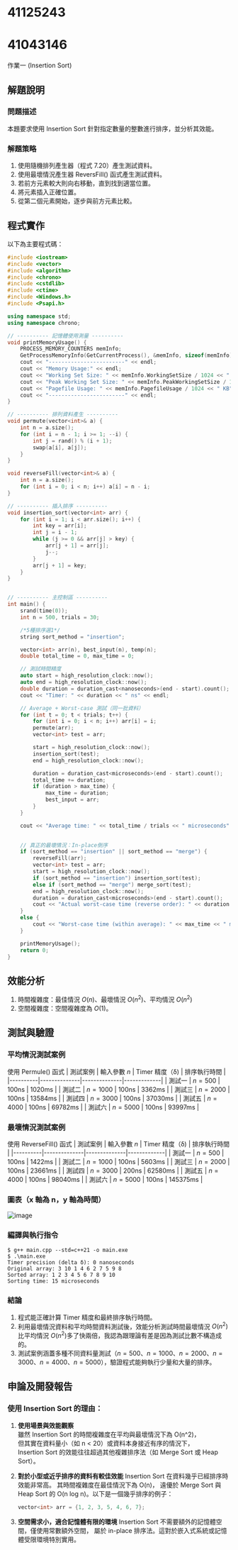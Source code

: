 # 41125243 
# 41043146

作業一 (Insertion Sort)

## 解題說明

### 問題描述

本題要求使用 Insertion Sort 針對指定數量的整數進行排序，並分析其效能。

### 解題策略

1. 使用隨機排列產生器（程式 7.20）產生測試資料。
2. 使用最壞情況產生器 ReversFill() 函式產生測試資料。
3. 若前方元素較大則向右移動，直到找到適當位置。
4. 將元素插入正確位置。
5. 從第二個元素開始，逐步與前方元素比較。

## 程式實作

以下為主要程式碼：

```cpp
#include <iostream>
#include <vector>
#include <algorithm>
#include <chrono>
#include <cstdlib>
#include <ctime>
#include <Windows.h>
#include <Psapi.h>

using namespace std;
using namespace chrono;

// ---------- 記憶體使用測量 ----------
void printMemoryUsage() {
    PROCESS_MEMORY_COUNTERS memInfo;
    GetProcessMemoryInfo(GetCurrentProcess(), &memInfo, sizeof(memInfo));
    cout << "------------------------" << endl;
    cout << "Memory Usage:" << endl;
    cout << "Working Set Size: " << memInfo.WorkingSetSize / 1024 << " KB" << endl;
    cout << "Peak Working Set Size: " << memInfo.PeakWorkingSetSize / 1024 << " KB" << endl;
    cout << "Pagefile Usage: " << memInfo.PagefileUsage / 1024 << " KB" << endl;
    cout << "------------------------" << endl;
}

// ---------- 排列資料產生 ----------
void permute(vector<int>& a) {
    int n = a.size();
    for (int i = n - 1; i >= 1; --i) {
        int j = rand() % (i + 1);
        swap(a[i], a[j]);
    }
}

void reverseFill(vector<int>& a) {
    int n = a.size();
    for (int i = 0; i < n; i++) a[i] = n - i;
}

// ---------- 插入排序 ----------
void insertion_sort(vector<int> arr) {
    for (int i = 1; i < arr.size(); i++) {
        int key = arr[i];
        int j = i - 1;
        while (j >= 0 && arr[j] > key) {
            arr[j + 1] = arr[j];
            j--;
        }
        arr[j + 1] = key;
    }
}


// ---------- 主控制區 ----------
int main() {
    srand(time(0));
    int n = 500, trials = 30;

    /*5種排序選1*/
    string sort_method = "insertion";

    vector<int> arr(n), best_input(n), temp(n);
    double total_time = 0, max_time = 0;

    // 測試時間精度
    auto start = high_resolution_clock::now();
    auto end = high_resolution_clock::now();
    double duration = duration_cast<nanoseconds>(end - start).count();
    cout << "Timer: " << duration << " ns" << endl;

    // Average + Worst-case 測試（同一批資料）
    for (int t = 0; t < trials; t++) {
        for (int i = 0; i < n; i++) arr[i] = i;
        permute(arr);
        vector<int> test = arr;

        start = high_resolution_clock::now();
        insertion_sort(test);
        end = high_resolution_clock::now();

        duration = duration_cast<microseconds>(end - start).count();
        total_time += duration;
        if (duration > max_time) {
            max_time = duration;
            best_input = arr;
        }
    }

    cout << "Average time: " << total_time / trials << " microseconds" << endl;
    

    // 真正的最壞情況：In-place倒序
    if (sort_method == "insertion" || sort_method == "merge") {
        reverseFill(arr);
        vector<int> test = arr;
        start = high_resolution_clock::now();
        if (sort_method == "insertion") insertion_sort(test);
        else if (sort_method == "merge") merge_sort(test);
        end = high_resolution_clock::now();
        duration = duration_cast<microseconds>(end - start).count();
        cout << "Actual worst-case time (reverse order): " << duration << " microseconds" << endl;
    }
    else {
        cout << "Worst-case time (within average): " << max_time << " microseconds" << endl;
    }

    printMemoryUsage();
    return 0;
}

```

## 效能分析

1. 時間複雜度：最佳情況 $O(n)$、最壞情況 $O(n^2)$、平均情況 $O(n^2)$
2. 空間複雜度：空間複雜度為 $O(1)$。

## 測試與驗證

### 平均情況測試案例

使用 Permule() 函式
| 測試案例 | 輸入參數 $n$ | Timer 精度（δ) | 排序執行時間 |
|----------|--------------|--------------|-------------|
| 測試一   | $n = 500$    | 100ns        | 1020ms       |
| 測試二   | $n = 1000$   | 100ns        | 3362ms       |
| 測試三   | $n = 2000$   | 100ns        | 13584ms      |
| 測試四   | $n = 3000$   | 100ns        | 37030ms      |
| 測試五   | $n = 4000$   | 100ns        | 69782ms     | 
| 測試六   | $n = 5000$   | 100ns        | 93997ms     | 

### 最壞情況測試案例

使用 ReverseFill() 函式
| 測試案例 | 輸入參數 $n$ | Timer 精度（δ) | 排序執行時間 |
|----------|--------------|--------------|-------------|
| 測試一   | $n = 500$    | 100ns        | 1422ms       |
| 測試二   | $n = 1000$   | 100ns        | 5603ms       |
| 測試三   | $n = 2000$   | 100ns        | 23661ms      |
| 測試四   | $n = 3000$   | 200ns        | 62580ms      |
| 測試五   | $n = 4000$   | 100ns        | 98040ms      | 
| 測試六   | $n = 5000$   | 100ns        | 145375ms     | 


### 圖表（x 軸為 n，y 軸為時間）

![image](https://github.com/user-attachments/assets/980a860f-d248-4a32-a31b-bd1d83903892)

### 編譯與執行指令
```shell
$ g++ main.cpp --std=c++21 -o main.exe
$ .\main.exe
Timer precision (delta δ): 0 nanoseconds
Original array: 3 10 1 4 6 2 7 5 9 8
Sorted array: 1 2 3 4 5 6 7 8 9 10
Sorting time: 15 microseconds
```

### 結論

1. 程式能正確計算 Timer 精度和最終排序執行時間。  
2. 利用最壞情況資料和平均時間資料測試後，效能分析測試時間最壞情況 $O(n^2)$比平均情況 $O(n^2)$多了快兩倍，我認為跟理論有差是因為測試比數不構造成的。
3. 測試案例涵蓋多種不同資料量測試（$n = 500$、$n = 1000$、$n = 2000$、$n = 3000$、$n = 4000$、$n = 5000$），驗證程式能夠執行少量和大量的排序。

## 申論及開發報告

### 使用 Insertion Sort 的理由：

1. **使用場景與效能觀察**    
   雖然 Insertion Sort 的時間複雜度在平均與最壞情況下為 O(n^2)，    
   但其實在資料量小（如 n < 20）或資料本身接近有序的情況下，    
   Insertion Sort 的效能往往超過其他複雜排序法（如 Merge Sort 或 Heap Sort）。
2. **對於小型或近乎排序的資料有較佳效能**
   Insertion Sort 在資料幾乎已經排序時效能非常高。
   其時間複雜度在最佳情況下為 O(n)，
   遠優於 Merge Sort 與 Heap Sort 的 O(n log n)。以下是一個幾乎排序的例子：
   
   ```cpp
   vector<int> arr = {1, 2, 3, 5, 4, 6, 7};
   ```
   
3. **空間需求小，適合記憶體有限的環境**
   Insertion Sort 不需要額外的記憶體空間，僅使用常數額外空間，
   屬於 in-place 排序法。這對於嵌入式系統或記憶體受限環境特別實用。
   
